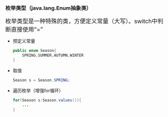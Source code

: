 ### 枚举类型（java.lang.Enum抽象类）

<font size=4>枚举类型是一种特殊的类，方便定义常量（大写）。switch中判断直接使用“=”</font>

* 预定义常量

  ```java
  public enum Season{
      SPRING,SUMMER,AUTUMN,WINTER
  }
  ```

* 取值

  ```java
  Season s = Season.SPRING;
  ```

* 遍历枚举（增强for循环）

  ```java
  for(Season s:Season.values()){
      ...
  }
  ```

  